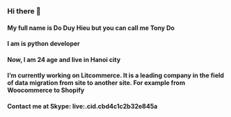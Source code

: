 ### Hi there 👋

<!--
**ntvanank1250/ntvanank1250** is a ✨ _special_ ✨ repository because its `README.md` (this file) appears on your GitHub profile.

Here are some ideas to get you started:

- 🔭 I’m currently working on ...
- 🌱 I’m currently learning ...
- 👯 I’m looking to collaborate on ...
- 🤔 I’m looking for help with ...
- 💬 Ask me about ...
- 📫 How to reach me: ...
- 😄 :)  Pronouns: ...
- ⚡ Fun fact: ...
-->

#### My full name is Do Duy Hieu but you can call me Tony Do
#### I am is python developer
#### Now, I am 24 age and live in Hanoi city
#### I’m currently working on Litcommerce. It is a leading company in the field of data migration from site to another site. For example from Woocommerce to Shopify
#### Contact me at Skype: live:.cid.cbd4c1c2b32e845a

